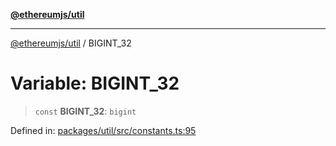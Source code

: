 [**@ethereumjs/util**](../README.md)

***

[@ethereumjs/util](../README.md) / BIGINT\_32

# Variable: BIGINT\_32

> `const` **BIGINT\_32**: `bigint`

Defined in: [packages/util/src/constants.ts:95](https://github.com/ethereumjs/ethereumjs-monorepo/blob/master/packages/util/src/constants.ts#L95)
